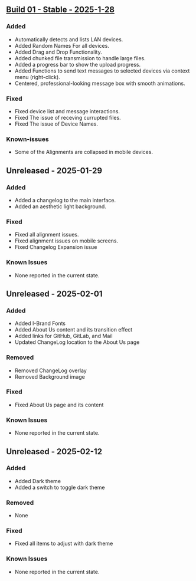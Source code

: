<h2><a href="https://github.com/Adityasinh-Sodha/AirLink/releases/tag/Build-01">Build 01 - Stable - 2025-1-28</a></h2>
<h3>Added</h3>
<ul>
<li>Automatically detects and lists LAN devices.</li>
<li>Added Random Names For all devices.</li>
<li>Added Drag and Drop Functionality.</li>
<li>Added chunked file transmission to handle large files.</li>
<li>Added a progress bar to show the upload progress.</li>
<li>Added Functions to send text messages to selected devices via context menu (right-click).</li>
<li>Centered, professional-looking message box with smooth animations.</li>
</ul>
<h3>Fixed</h3>
<ul>
<li>Fixed device list and message interactions.</li>
<li>Fixed The issue of receving currupted files.</li>
<li>Fixed The issue of Device Names.</li>
</ul>
<h3>Known-issues</h3>
<ul>
<li>Some of the Alignments are collapsed in mobile devices.</li>
</ul>
<h2>Unreleased - 2025-01-29</h2>
<h3>Added</h3>
<ul>
<li>Added a changelog to the main interface.  </li>
<li>Added an aesthetic light background.</li>
</ul>
<h3>Fixed</h3>
<ul>
<li>Fixed all alignment issues.  </li>
<li>Fixed alignment issues on mobile screens.</li>
<li>Fixed Changelog Expansion issue</li>
</ul>
<h3>Known Issues</h3>
<ul>
<li>None reported in the current state.</li>
</ul>
<h2>Unreleased - 2025-02-01</h2>
<h3>Added</h3>
<ul>
<li>Added I-Brand Fonts</li>
<li>Added About Us content and its transition effect</li>
<li>Added links for GitHub, GitLab, and Mail</li>
<li>Updated ChangeLog location to the About Us page</li>
</ul>
<h3>Removed</h3>
<ul>
<li>Removed ChangeLog overlay</li>
<li>Removed Background image</li>
</ul>
<h3>Fixed</h3>
<ul>
<li>Fixed About Us page and its content</li>
</ul>
<h3>Known Issues</h3>
<ul>
<li>None reported in the current state.</li>
</ul>
<h2>Unreleased - 2025-02-12</h2>
<h3>Added</h3>
<ul>
<li>Added Dark theme</li>
<li>Added a switch to toggle dark theme</li>
</ul>
<h3>Removed</h3>
<ul>
<li>None</li>
</ul>
<h3>Fixed</h3>
<ul>
<li>Fixed all items to adjust with dark theme</li>
</ul>
<h3>Known Issues</h3>
<ul>
<li>None reported in the current state.</li>
</ul>
